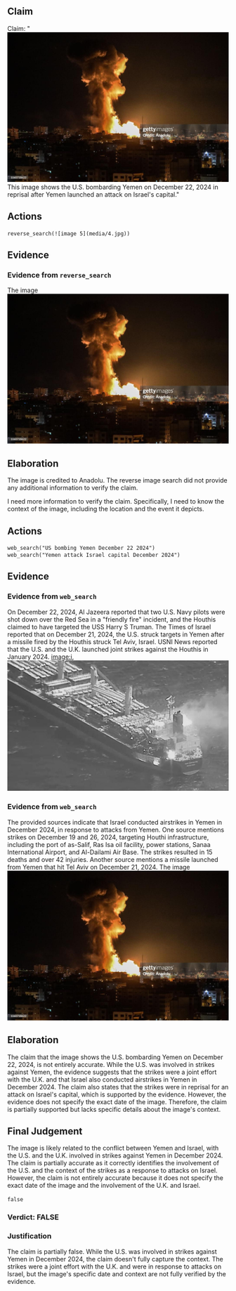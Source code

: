 ## Claim
Claim: "![image 5](media/4.jpg) This image shows the U.S. bombarding Yemen on December 22, 2024 in reprisal after Yemen launched an attack on Israel's capital."

## Actions
```
reverse_search(![image 5](media/4.jpg))
```

## Evidence
### Evidence from `reverse_search`
The image ![image 5](media/4.jpg)

## Elaboration
The image is credited to Anadolu. The reverse image search did not provide any additional information to verify the claim.

I need more information to verify the claim. Specifically, I need to know the context of the image, including the location and the event it depicts.


## Actions
```
web_search("US bombing Yemen December 22 2024")
web_search("Yemen attack Israel capital December 2024")
```

## Evidence
### Evidence from `web_search`
On December 22, 2024, Al Jazeera reported that two U.S. Navy pilots were shot down over the Red Sea in a "friendly fire" incident, and the Houthis claimed to have targeted the USS Harry S Truman. The Times of Israel reported that on December 21, 2024, the U.S. struck targets in Yemen after a missile fired by the Houthis struck Tel Aviv, Israel. USNI News reported that the U.S. and the U.K. launched joint strikes against the Houthis in January 2024. <image:i>, ![image 576](media/2025-07-18_21-15-1752873348-856476.jpg)

### Evidence from `web_search`
The provided sources indicate that Israel conducted airstrikes in Yemen in December 2024, in response to attacks from Yemen. One source mentions strikes on December 19 and 26, 2024, targeting Houthi infrastructure, including the port of as-Salif, Ras Isa oil facility, power stations, Sanaa International Airport, and Al-Dailami Air Base. The strikes resulted in 15 deaths and over 42 injuries. Another source mentions a missile launched from Yemen that hit Tel Aviv on December 21, 2024. The image ![image 5](media/4.jpg)

## Elaboration
The claim that the image shows the U.S. bombarding Yemen on December 22, 2024, is not entirely accurate. While the U.S. was involved in strikes against Yemen, the evidence suggests that the strikes were a joint effort with the U.K. and that Israel also conducted airstrikes in Yemen in December 2024. The claim also states that the strikes were in reprisal for an attack on Israel's capital, which is supported by the evidence. However, the evidence does not specify the exact date of the image. Therefore, the claim is partially supported but lacks specific details about the image's context.


## Final Judgement
The image is likely related to the conflict between Yemen and Israel, with the U.S. and the U.K. involved in strikes against Yemen in December 2024. The claim is partially accurate as it correctly identifies the involvement of the U.S. and the context of the strikes as a response to attacks on Israel. However, the claim is not entirely accurate because it does not specify the exact date of the image and the involvement of the U.K. and Israel.

`false`

### Verdict: FALSE

### Justification
The claim is partially false. While the U.S. was involved in strikes against Yemen in December 2024, the claim doesn't fully capture the context. The strikes were a joint effort with the U.K. and were in response to attacks on Israel, but the image's specific date and context are not fully verified by the evidence.
